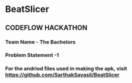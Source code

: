# BeatSlicer
## CODEFLOW HACKATHON

### Team Name - The Bachelors
### Problem Statement -1

### For the andriod files used in making the apk, visit https://github.com/SarthakSavasil/BeatSlicer

